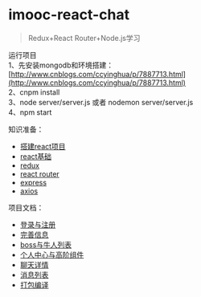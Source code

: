 # imooc-react-chat

> Redux+React Router+Node.js学习

运行项目<br>
1、先安装mongodb和环境搭建： [http://www.cnblogs.com/ccyinghua/p/7887713.html](http://www.cnblogs.com/ccyinghua/p/7887713.html)<br>
2、cnpm install<br>
3、node server/server.js 或者 nodemon server/server.js<br>
4、npm start<br>

知识准备：

- [搭建react项目](https://github.com/ccyinghua/React/blob/master/00_create.md)
- [react基础](https://github.com/ccyinghua/React/tree/master/01_react)
- [redux](https://github.com/ccyinghua/React/tree/master/02_redux)
- [react router](https://github.com/ccyinghua/React/tree/master/03_react%20router)
- [express](https://github.com/ccyinghua/React/blob/master/04_express+axios/express.md)
- [axios](https://github.com/ccyinghua/React/blob/master/04_express+axios/axios.md)
 

项目文档：

- [登录与注册](https://github.com/ccyinghua/imooc-react-chat/blob/master/01_login.md)
- [完善信息](https://github.com/ccyinghua/imooc-react-chat/blob/master/02_userInfo.md)
- [boss与牛人列表](https://github.com/ccyinghua/imooc-react-chat/blob/master/03_list.md)
- [个人中心与高阶组件](https://github.com/ccyinghua/imooc-react-chat/blob/master/04_user.md)
- [聊天详情](https://github.com/ccyinghua/imooc-react-chat/blob/master/05_chat.md)
- [消息列表](https://github.com/ccyinghua/imooc-react-chat/blob/master/06_msg.md)
- [打包编译](https://github.com/ccyinghua/imooc-react-chat/blob/master/07_build.md)

